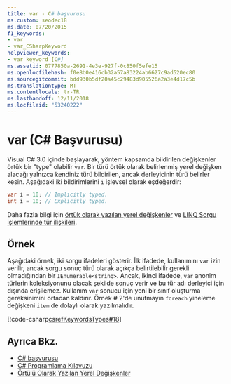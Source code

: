 ```yaml
---
title: var - C# başvurusu
ms.custom: seodec18
ms.date: 07/20/2015
f1_keywords:
- var
- var_CSharpKeyword
helpviewer_keywords:
- var keyword [C#]
ms.assetid: 0777850a-2691-4e3e-927f-0c850f5efe15
ms.openlocfilehash: f0e8b0e416cb32a57a83224ab6627c9ad520ec80
ms.sourcegitcommit: bdd930b5df20a45c29483d905526a2a3e4d17c5b
ms.translationtype: MT
ms.contentlocale: tr-TR
ms.lasthandoff: 12/11/2018
ms.locfileid: "53240222"
---
```

# <a name="var-c-reference"></a>var (C# Başvurusu)
Visual C# 3.0 içinde başlayarak, yöntem kapsamda bildirilen değişkenler örtük bir "type" olabilir `var`. Bir türü örtük olarak belirlenmiş yerel değişken alacağı yalnızca kendiniz türü bildirilen, ancak derleyicinin türü belirler kesin. Aşağıdaki iki bildirimlerini `i` işlevsel olarak eşdeğerdir:  
  
```csharp  
var i = 10; // Implicitly typed. 
int i = 10; // Explicitly typed. 
```  
  
 Daha fazla bilgi için [örtük olarak yazılan yerel değişkenler](../../../csharp/programming-guide/classes-and-structs/implicitly-typed-local-variables.md) ve [LINQ Sorgu işlemlerinde tür ilişkileri](../../../csharp/programming-guide/concepts/linq/type-relationships-in-linq-query-operations.md).  
  
## <a name="example"></a>Örnek  
 Aşağıdaki örnek, iki sorgu ifadeleri gösterir. İlk ifadede, kullanımını `var` izin verilir, ancak sorgu sonuç türü olarak açıkça belirtilebilir gerekli olmadığından bir `IEnumerable<string>`. Ancak, ikinci ifadede, `var` anonim türlerin koleksiyonunu olacak şekilde sonuç verir ve bu tür adı derleyici için dışında erişilemez. Kullanım `var` sonucu için yeni bir sınıf oluşturma gereksinimini ortadan kaldırır. Örnek # 2'de unutmayın `foreach` yineleme değişkeni `item` de dolaylı olarak yazılmalıdır.  
  
 [!code-csharp[csrefKeywordsTypes#18](../../../csharp/language-reference/keywords/codesnippet/CSharp/var_1.cs)]  
  
## <a name="see-also"></a>Ayrıca Bkz.

- [C# başvurusu](../../../csharp/language-reference/index.md)  
- [C# Programlama Kılavuzu](../../../csharp/programming-guide/index.md)  
- [Örtülü Olarak Yazılan Yerel Değişkenler](../../../csharp/programming-guide/classes-and-structs/implicitly-typed-local-variables.md)
